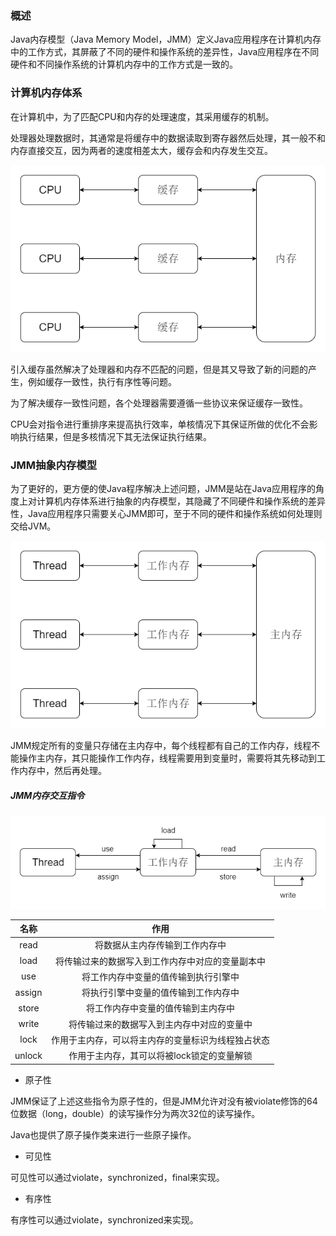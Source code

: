 ### 概述

Java内存模型（Java Memory Model，JMM）定义Java应用程序在计算机内存中的工作方式，其屏蔽了不同的硬件和操作系统的差异性，Java应用程序在不同硬件和不同操作系统的计算机内存中的工作方式是一致的。

### 计算机内存体系

在计算机中，为了匹配CPU和内存的处理速度，其采用缓存的机制。

处理器处理数据时，其通常是将缓存中的数据读取到寄存器然后处理，其一般不和内存直接交互，因为两者的速度相差太大，缓存会和内存发生交互。

<img src="./image/计算机内存体系.png" alt="计算机内存体系"/>

引入缓存虽然解决了处理器和内存不匹配的问题，但是其又导致了新的问题的产生，例如缓存一致性，执行有序性等问题。

为了解决缓存一致性问题，各个处理器需要遵循一些协议来保证缓存一致性。

CPU会对指令进行重排序来提高执行效率，单核情况下其保证所做的优化不会影响执行结果，但是多核情况下其无法保证执行结果。

### JMM抽象内存模型

为了更好的，更方便的使Java程序解决上述问题，JMM是站在Java应用程序的角度上对计算机内存体系进行抽象的内存模型，其隐藏了不同硬件和操作系统的差异性，Java应用程序只需要关心JMM即可，至于不同的硬件和操作系统如何处理则交给JVM。

<img src="./image/Java内存模型.png" alt="Java内存模型"/>

JMM规定所有的变量只存储在主内存中，每个线程都有自己的工作内存，线程不能操作主内存，其只能操作工作内存，线程需要用到变量时，需要将其先移动到工作内存中，然后再处理。

##### JMM内存交互指令

<img src="./image/JMM内存交互指令.png" alt="JMM内存交互指令"/>

|名称|作用|
|:----:|:----:|
|read|将数据从主内存传输到工作内存中|
|load|将传输过来的数据写入到工作内存中对应的变量副本中|
|use|将工作内存中变量的值传输到执行引擎中|
|assign|将执行引擎中变量的值传输到工作内存中|
|store|将工作内存中变量的值传输到主内存中|
|write|将传输过来的数据写入到主内存中对应的变量中|
|lock|作用于主内存，可以将主内存的变量标识为线程独占状态|
|unlock|作用于主内存，其可以将被lock锁定的变量解锁|

* 原子性

JMM保证了上述这些指令为原子性的，但是JMM允许对没有被violate修饰的64位数据（long，double）的读写操作分为两次32位的读写操作。

Java也提供了原子操作类来进行一些原子操作。

* 可见性

可见性可以通过violate，synchronized，final来实现。

* 有序性

有序性可以通过violate，synchronized来实现。